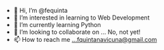 - 👋 Hi, I’m @fequinta
- 👀 I’m interested in learning to Web Development
- 🌱 I’m currently learning Python
- 💞️ I’m looking to collaborate on ... No, not yet!
- 📫 How to reach me ...fquintanavicuna@gmail.com

<!---
fequinta/fequinta is a ✨ special ✨ repository because its `README.md` (this file) appears on your GitHub profile.
You can click the Preview link to take a look at your changes.
--->
